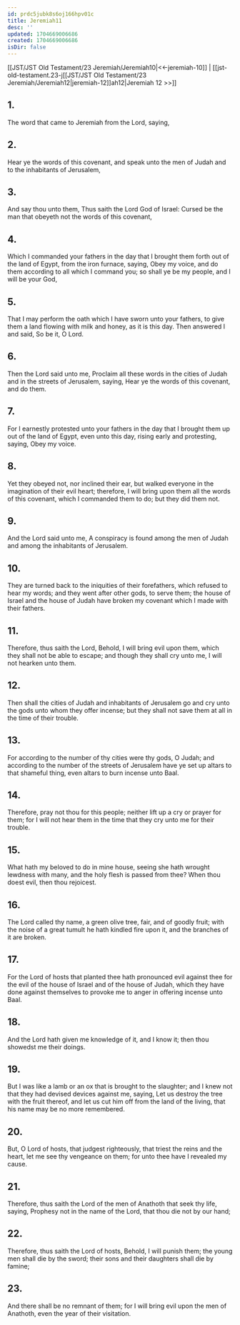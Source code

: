 ```yaml
---
id: prdc5jubk8s6oj166hpv01c
title: Jeremiah11
desc: ''
updated: 1704669006686
created: 1704669006686
isDir: false
---
```

[[JST/JST Old Testament/23 Jeremiah/Jeremiah10|<<-jeremiah-10]] | [[jst-old-testament.23-j[[JST/JST Old Testament/23 Jeremiah/Jeremiah12|jeremiah-12]]ah12|Jeremiah 12 >>]]
## 1.
The word that came to Jeremiah from the Lord, saying,
## 2.
Hear ye the words of this covenant, and speak unto the men of Judah and to the inhabitants of Jerusalem,
## 3.
And say thou unto them, Thus saith the Lord God of Israel: Cursed be the man that obeyeth not the words of this covenant,
## 4.
Which I commanded your fathers in the day that I brought them forth out of the land of Egypt, from the iron furnace, saying, Obey my voice, and do them according to all which I command you; so shall ye be my people, and I will be your God,
## 5.
That I may perform the oath which I have sworn unto your fathers, to give them a land flowing with milk and honey, as it is this day. Then answered I and said, So be it, O Lord.
## 6.
Then the Lord said unto me, Proclaim all these words in the cities of Judah and in the streets of Jerusalem, saying, Hear ye the words of this covenant, and do them.
## 7.
For I earnestly protested unto your fathers in the day that I brought them up out of the land of Egypt, even unto this day, rising early and protesting, saying, Obey my voice.
## 8.
Yet they obeyed not, nor inclined their ear, but walked everyone in the imagination of their evil heart; therefore, I will bring upon them all the words of this covenant, which I commanded them to do; but they did them not.
## 9.
And the Lord said unto me, A conspiracy is found among the men of Judah and among the inhabitants of Jerusalem.
## 10.
They are turned back to the iniquities of their forefathers, which refused to hear my words; and they went after other gods, to serve them; the house of Israel and the house of Judah have broken my covenant which I made with their fathers.
## 11.
Therefore, thus saith the Lord, Behold, I will bring evil upon them, which they shall not be able to escape; and though they shall cry unto me, I will not hearken unto them.
## 12.
Then shall the cities of Judah and inhabitants of Jerusalem go and cry unto the gods unto whom they offer incense; but they shall not save them at all in the time of their trouble.
## 13.
For according to the number of thy cities were thy gods, O Judah; and according to the number of the streets of Jerusalem have ye set up altars to that shameful thing, even altars to burn incense unto Baal.
## 14.
Therefore, pray not thou for this people; neither lift up a cry or prayer for them; for I will not hear them in the time that they cry unto me for their trouble.
## 15.
What hath my beloved to do in mine house, seeing she hath wrought lewdness with many, and the holy flesh is passed from thee? When thou doest evil, then thou rejoicest.
## 16.
The Lord called thy name, a green olive tree, fair, and of goodly fruit; with the noise of a great tumult he hath kindled fire upon it, and the branches of it are broken.
## 17.
For the Lord of hosts that planted thee hath pronounced evil against thee for the evil of the house of Israel and of the house of Judah, which they have done against themselves to provoke me to anger in offering incense unto Baal.
## 18.
And the Lord hath given me knowledge of it, and I know it; then thou showedst me their doings.
## 19.
But I was like a lamb or an ox that is brought to the slaughter; and I knew not that they had devised devices against me, saying, Let us destroy the tree with the fruit thereof, and let us cut him off from the land of the living, that his name may be no more remembered.
## 20.
But, O Lord of hosts, that judgest righteously, that triest the reins and the heart, let me see thy vengeance on them; for unto thee have I revealed my cause.
## 21.
Therefore, thus saith the Lord of the men of Anathoth that seek thy life, saying, Prophesy not in the name of the Lord, that thou die not by our hand;
## 22.
Therefore, thus saith the Lord of hosts, Behold, I will punish them; the young men shall die by the sword; their sons and their daughters shall die by famine;
## 23.
And there shall be no remnant of them; for I will bring evil upon the men of Anathoth, even the year of their visitation.

